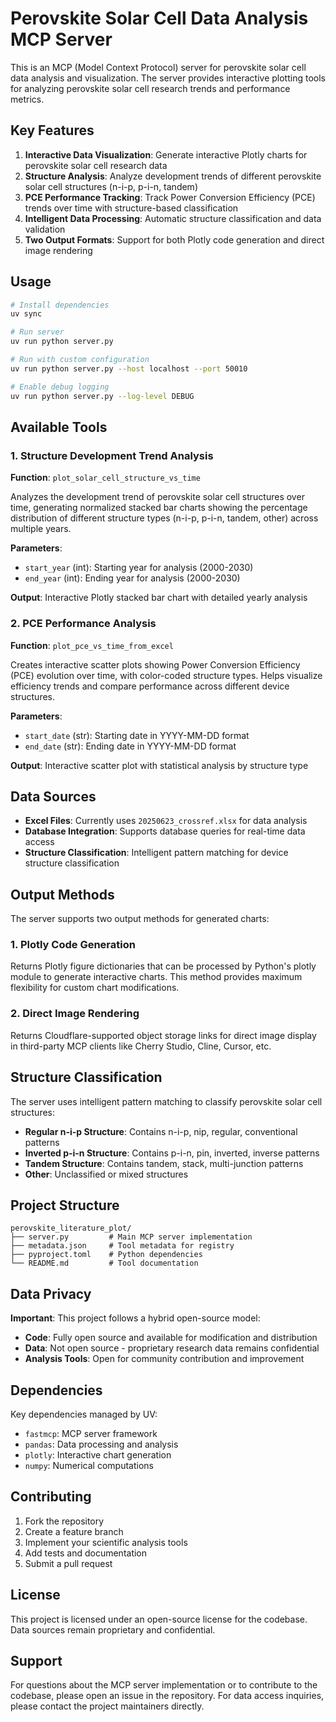 # Perovskite Solar Cell Data Analysis MCP Server

This is an MCP (Model Context Protocol) server for perovskite solar cell data analysis and visualization. The server provides interactive plotting tools for analyzing perovskite solar cell research trends and performance metrics.

## Key Features

1. **Interactive Data Visualization**: Generate interactive Plotly charts for perovskite solar cell research data
2. **Structure Analysis**: Analyze development trends of different perovskite solar cell structures (n-i-p, p-i-n, tandem)
3. **PCE Performance Tracking**: Track Power Conversion Efficiency (PCE) trends over time with structure-based classification
4. **Intelligent Data Processing**: Automatic structure classification and data validation
5. **Two Output Formats**: Support for both Plotly code generation and direct image rendering

## Usage

```bash
# Install dependencies
uv sync

# Run server
uv run python server.py

# Run with custom configuration
uv run python server.py --host localhost --port 50010

# Enable debug logging
uv run python server.py --log-level DEBUG
```

## Available Tools

### 1. Structure Development Trend Analysis
**Function**: `plot_solar_cell_structure_vs_time`

Analyzes the development trend of perovskite solar cell structures over time, generating normalized stacked bar charts showing the percentage distribution of different structure types (n-i-p, p-i-n, tandem, other) across multiple years.

**Parameters**:
- `start_year` (int): Starting year for analysis (2000-2030)
- `end_year` (int): Ending year for analysis (2000-2030)

**Output**: Interactive Plotly stacked bar chart with detailed yearly analysis

### 2. PCE Performance Analysis
**Function**: `plot_pce_vs_time_from_excel`

Creates interactive scatter plots showing Power Conversion Efficiency (PCE) evolution over time, with color-coded structure types. Helps visualize efficiency trends and compare performance across different device structures.

**Parameters**:
- `start_date` (str): Starting date in YYYY-MM-DD format
- `end_date` (str): Ending date in YYYY-MM-DD format

**Output**: Interactive scatter plot with statistical analysis by structure type

## Data Sources

- **Excel Files**: Currently uses `20250623_crossref.xlsx` for data analysis
- **Database Integration**: Supports database queries for real-time data access
- **Structure Classification**: Intelligent pattern matching for device structure classification

## Output Methods

The server supports two output methods for generated charts:

### 1. Plotly Code Generation
Returns Plotly figure dictionaries that can be processed by Python's plotly module to generate interactive charts. This method provides maximum flexibility for custom chart modifications.

### 2. Direct Image Rendering
Returns Cloudflare-supported object storage links for direct image display in third-party MCP clients like Cherry Studio, Cline, Cursor, etc.

## Structure Classification

The server uses intelligent pattern matching to classify perovskite solar cell structures:

- **Regular n-i-p Structure**: Contains n-i-p, nip, regular, conventional patterns
- **Inverted p-i-n Structure**: Contains p-i-n, pin, inverted, inverse patterns  
- **Tandem Structure**: Contains tandem, stack, multi-junction patterns
- **Other**: Unclassified or mixed structures

## Project Structure

```
perovskite_literature_plot/
├── server.py         # Main MCP server implementation
├── metadata.json     # Tool metadata for registry
├── pyproject.toml    # Python dependencies
└── README.md         # Tool documentation
```

## Data Privacy

**Important**: This project follows a hybrid open-source model:
- **Code**: Fully open source and available for modification and distribution
- **Data**: Not open source - proprietary research data remains confidential
- **Analysis Tools**: Open for community contribution and improvement

## Dependencies

Key dependencies managed by UV:
- `fastmcp`: MCP server framework
- `pandas`: Data processing and analysis
- `plotly`: Interactive chart generation
- `numpy`: Numerical computations

## Contributing

1. Fork the repository
2. Create a feature branch
3. Implement your scientific analysis tools
4. Add tests and documentation
5. Submit a pull request

## License

This project is licensed under an open-source license for the codebase. Data sources remain proprietary and confidential.

## Support

For questions about the MCP server implementation or to contribute to the codebase, please open an issue in the repository. For data access inquiries, please contact the project maintainers directly.
